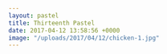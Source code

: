 ```yaml
---
layout: pastel
title: Thirteenth Pastel
date: 2017-04-12 13:58:56 +0000
image: "/uploads/2017/04/12/chicken-1.jpg"
---
```

